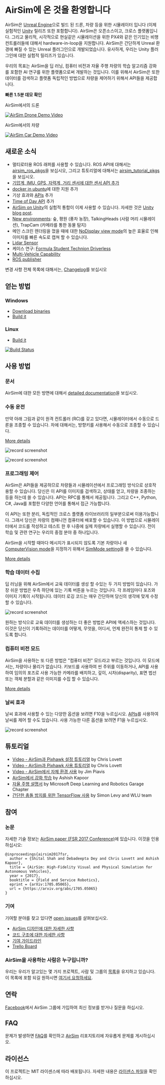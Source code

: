 # AirSim에 온 것을 환영합니다

AirSim은 [Unreal Engine](https://www.unrealengine.com/)으로 빌드 된 드론, 차량 등을 위한 시뮬레이터 입니다 (이제 실험적인 [Unity](https://unity3d.com/) 릴리즈 또한 포함합니다). AirSim은 오픈소스이고, 크로스 플랫폼입니다. 그리고 물리적, 시각적으로 현실같은 시뮬레이션을 위한 PX4와 같은 인기있는 비행 컨트롤러들에 대해서 hardware-in-loop을 지원합니다. AirSim은 간단하게 Unreal 환경에 빠질 수 있는 Unreal 플러그인으로 개발되었습니다. 유사하게, 우리는 Unity 플러그인에 대한 실험적 릴리즈가 있습니다.

우리의 목표는 AirSim을 딥 러닝, 컴퓨터 비전과 자율 주행 차량의 학습 알고리즘 강화를 포함한 AI 연구를 위한 플랫폼으로써 개발하는 것입니다. 이를 위해서 AirSim은 또한 데이터를 검색하고 플랫폼 독립적인 방법으로 차량을 제어하기 위해서 API들을 제공합니다.

**빠른 1.5분 데모 확인**

AirSim에서의 드론

[![AirSim Drone Demo Video](docs/images/demo_video.png)](https://youtu.be/-WfTr1-OBGQ)

AirSim에서의 차량

[![AirSim Car Demo Video](docs/images/car_demo_video.png)](https://youtu.be/gnz1X3UNM5Y)

## 새로운 소식
* 멀티로터용 ROS 래퍼를 사용할 수 있습니다. ROS API에 대해서는 [airsim_ros_pkgs](https://github.com/microsoft/AirSim/blob/master/ros/src/airsim_ros_pkgs)을 보십시오, 그리고 튜토리얼에 대해서는 [airsim_tutorial_pkgs](https://github.com/microsoft/AirSim/blob/master/ros/src/airsim_tutorial_pkgs)을 보십시오. 
* [기압계, IMU, GPS, 자력계, 거리 센서에 대한 센서 API 추가](https://microsoft.github.io/AirSim/docs/sensors.md) 
* [docker in ubuntu](https://microsoft.github.io/AirSim/docs/docker_ubuntu)에 대한 지원 추가
* 기상 효과와 [APIs](https://microsoft.github.io/AirSim/docs/apis#weather-apis) 추가
* [Time of Day API](https://microsoft.github.io/AirSim/docs/apis#time-of-day-api) 추가
* [AirSim on Unity](https://github.com/Microsoft/AirSim/tree/master/Unity)의 실험적 통합이 이제 사용할 수 있습니다. 자세한 것은 [Unity blog post](https://blogs.unity3d.com/2018/11/14/airsim-on-unity-experiment-with-autonomous-vehicle-simulation).
* [New environments](https://github.com/Microsoft/AirSim/releases/tag/v1.2.1): 숲, 평원 (풍차 농장), TalkingHeads (사람 머리 시뮬레이션), TrapCam (카메라를 통한 동물 탐지)
* 메인 스크린 렌더링을 껐을 때에 대한 [NoDisplay view mode](https://microsoft.github.io/AirSim/docs/settings#viewmode)의 높은 효율로 인해 이미지를 빠른 속도로 캡쳐 할 수 있습니다.
* [Lidar Sensor](https://microsoft.github.io/AirSim/docs/lidar)
* 케이스 연구: [Formula Student Technion Driverless](https://github.com/Microsoft/AirSim/wiki/technion)
* [Multi-Vehicle Capability](https://microsoft.github.io/AirSim/docs/multi_vehicle)
* [ROS publisher](https://github.com/Microsoft/AirSim/pull/1135)

변경 사항 전체 목록에 대해서는, [Changelog](CHANGELOG.md)를 보십시오

## 얻는 방법

### Windows
* [Download binaries](https://microsoft.github.io/AirSim/docs/use_precompiled)
* [Build it](https://microsoft.github.io/AirSim/docs/build_windows)

### Linux
* [Build it](https://microsoft.github.io/AirSim/docs/build_linux)

[![Build Status](https://travis-ci.org/Microsoft/AirSim.svg?branch=master)](https://travis-ci.org/Microsoft/AirSim)

## 사용 방법

### 문서

AirSim에 대한 모든 방면에 대해서 [detailed documentation](https://microsoft.github.io/AirSim/)을 보십시오.

### 수동 운전

만약 아래 그림과 같이 원격 컨트롤러 (RC)를 갖고 있다면, 시뮬레이터에서 수동으로 드론을 조종할 수 있습니다. 차에 대해서는, 방향키를 사용해서 수동으로 조종할 수 있습니다.

[More details](https://microsoft.github.io/AirSim/docs/remote_control/)

![record screenshot](docs/images/AirSimDroneManual.gif)

![record screenshot](docs/images/AirSimCarManual.gif)


### 프로그래밍 제어

AirSim은 API들을 제공하므로 차량들과 시뮬레이션에서 프로그래밍 방식으로 상호작용할 수 있습니다. 당신은 이 API를 이미지를 검색하고, 상태를 얻고, 차량을 조종하는 등을 하는데 쓸 수 있습니다. API는 RPC를 통해서 제공됩니다. 그리고 C++, Python, C#, Java를 포함한 다양한 언어를 통해서 접근 가능합니다.

이 API는 또한 분리, 독립적인 크로스 플랫폼 라이브러리의 일부분으로써 이용가능합니다. 그래서 당신은 차량의 컴패니언 컴퓨터에 배포할 수 있습니다. 이 방법으로 시뮬레이터에서 코드를 작성하고 테스트 한 후 나중에 실제 차량에서 실행할 수 있습니다. 전이 학습 및 관련 연구는 우리의 중점 분야 중 하나입니다.

AirSim을 시작할 때마다 메시지가 표시되지 않도록 기본 차량이나 새 [ComputerVision mode](https://microsoft.github.io/AirSim/docs/image_apis#computer-vision-mode-1)을 지정하기 위해서 [SimMode setting](https://microsoft.github.io/AirSim/docs/settings#simmode)을 쓸 수 있습니다.

[More details](https://microsoft.github.io/AirSim/docs/apis/)

### 학습 데이터 수집

딥 러닝을 위해 AirSim에서 교육 데이터를 생성 할 수있는 두 가지 방법이 있습니다. 가장 쉬운 방법은 우측 하단에 있는 기록 버튼을 누르는 것입니다. 각 프레임마다 포즈와 이미지 기록이 시작됩니다. 데이터 로깅 코드는 매우 간단하며 당신의 생각에 맞게 수정할 수 있습니다.

![record screenshot](docs/images/record_data.png)

원하는 방식으로 교육 데이터를 생성하는 더 좋은 방법은 API에 액세스하는 것입니다. 이것은 당신이 기록하려는 데이터를 어떻게, 무엇을, 어디서, 언제 완전히 통제 할 수 있도록 합니다.

### 컴퓨터 비전 모드

AirSim을 사용하는 또 다른 방법은 "컴퓨터 비전" 모드라고 부르는 것입니다. 이 모드에서는, 차량이나 물리가 없습니다. 키보드를 사용하여 씬 주위를 이동하거나, API를 사용하여 임의의 포즈로 사용 가능한 카메라를 배치하고, 깊이, 시차(disparity), 표면 법선 또는 객체 분할과 같은 이미지를 수집 할 수 있습니다.

[More details](https://microsoft.github.io/AirSim/docs/image_apis/)

### 날씨 효과

날씨 효과에 사용할 수 있는 다양한 옵션을 보려면 F10을 누르십시오. [APIs](https://microsoft.github.io/AirSim/docs/apis#weather-apis)를 사용하여 날씨를 제어 할 수도 있습니다. 사용 가능한 다른 옵션을 보려면 F1을 누르십시오.

![record screenshot](docs/images/weather_menu.png)

## 튜토리얼

- [Video - AirSim과 Pixhawk 설정 튜토리얼](https://youtu.be/1oY8Qu5maQQ) by Chris Lovett
- [Video - AirSim과 Pixhawk 사용 튜토리얼](https://youtu.be/HNWdYrtw3f0) by Chris Lovett
- [Video - AirSim에서 자체 환경 사용](https://www.youtube.com/watch?v=y09VbdQWvQY) by Jim Piavis
- [AirSim에서 강화 학습](https://microsoft.github.io/AirSim/docs/reinforcement_learning) by Ashish Kapoor
- [자율 주행 설명서](https://aka.ms/AutonomousDrivingCookbook) by Microsoft Deep Learning and Robotics Garage Chapter
- [간단한 충돌 방지를 위한 TensorFlow 사용](https://github.com/simondlevy/AirSimTensorFlow) by Simon Levy and WLU team

## 참여

### 논문

자세한 기술 정보는 [AirSim paper (FSR 2017 Conference)](https://arxiv.org/abs/1705.05065)에 있습니다. 이것을 인용하십시오:
```
@inproceedings{airsim2017fsr,
  author = {Shital Shah and Debadeepta Dey and Chris Lovett and Ashish Kapoor},
  title = {AirSim: High-Fidelity Visual and Physical Simulation for Autonomous Vehicles},
  year = {2017},
  booktitle = {Field and Service Robotics},
  eprint = {arXiv:1705.05065},
  url = {https://arxiv.org/abs/1705.05065}
}
```

### 기여

기여할 분야를 찾고 있다면 [open issues](https://github.com/microsoft/airsim/issues)를 살펴보십시오.

* [AirSim 디자인에 대한 자세한 사항](https://microsoft.github.io/AirSim/docs/design)
* [코드 구조에 대한 자세한 사항](https://microsoft.github.io/AirSim/docs/code_structure)
* [기여 가이드라인](CONTRIBUTING.md)
* [Trello Board](https://trello.com/b/1t2qCeaA/wishlist-by-community-for-community)

### AirSim을 사용하는 사람은 누구입니까?

우리는 우리가 알고있는 몇 가지 프로젝트, 사람 및 그룹의 [목록](https://microsoft.github.io/AirSim/docs/who_is_using)을 유지하고 있습니다. 이 목록에 포함 되길 원하시면 [여기서 요청하세요](https://github.com/microsoft/airsim/issues).

## 연락

[Facebook](https://www.facebook.com/groups/1225832467530667/)에서 AirSim 그룹에 가입하여 최신 정보를 받거나 질문을 하십시오.

## FAQ

문제가 발생하면 [FAQ](https://microsoft.github.io/AirSim/docs/faq)를 확인하고 [AirSim](https://github.com/Microsoft/AirSim/issues) 리포지토리에 자유롭게 문제를 게시하십시오.

## 라이선스

이 프로젝트는 MIT 라이센스에 따라 배포됩니다. 자세한 내용은 [라이센스 파일](LICENSE)을 확인하십시오.
